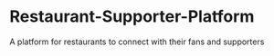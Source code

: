 # Restaurant-Supporter-Platform
A platform for restaurants to connect with their fans and supporters

